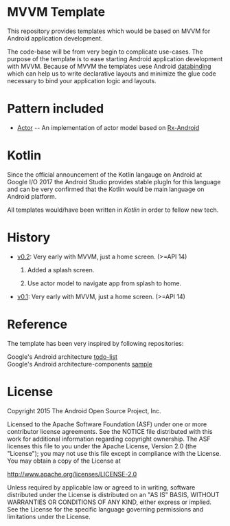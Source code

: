 # MVVM Template

This repository provides templates which would be based on MVVM for Android application development.

The code-base will be from very begin to complicate use-cases. The purpose of the template is to ease starting Android application development with MVVM. Because of MVVM the templates uese Android [databinding](https://developer.android.com/topic/libraries/data-binding/index.html) which can help us to write declarative layouts and minimize the glue code necessary to bind your application logic and layouts. 

# Pattern included

- [Actor](http://www.brianstorti.com/the-actor-model/?utm_source=android-arsenal.com&utm_medium=referral&utm_campaign=6127)
-- An implementation of actor model based on [Rx-Android](https://github.com/ReactiveX/RxAndroid)

# Kotlin

Since the official announcement of the Kotlin langauge on Android at Google I/O 2017 the Android Studio provides stable plugIn for this language and can be very confirmed that the Kotlin would be main language on Android platform. 

All templates would/have been written in *Kotlin* in order to fellow new tech.

# History

- [v0.2](https://github.com/XinyueZ/mvvm-template/tree/feature/v0.2/splash-actor-imported): Very early with MVVM, just a home screen. (>=API 14)

  1. Added a splash screen.

  2. Use actor model to navigate app from splash to home.

- [v0.1](https://github.com/XinyueZ/mvvm-template/tree/feature/v0.1/very-early-code-base): Very early with MVVM, just a home screen. (>=API 14)

# Reference

The template has been very inspired by following repositories:

Google's Android architecture  [todo-list](https://github.com/googlesamples/android-architecture)  
Google's Android architecture-components [sample](https://github.com/googlesamples/android-architecture-components)


# License

Copyright 2015 The Android Open Source Project, Inc.

Licensed to the Apache Software Foundation (ASF) under one or more contributor license agreements. See the NOTICE file distributed with this work for additional information regarding copyright ownership. The ASF licenses this file to you under the Apache License, Version 2.0 (the "License"); you may not use this file except in compliance with the License. You may obtain a copy of the License at

http://www.apache.org/licenses/LICENSE-2.0

Unless required by applicable law or agreed to in writing, software distributed under the License is distributed on an "AS IS" BASIS, WITHOUT WARRANTIES OR CONDITIONS OF ANY KIND, either express or implied. See the License for the specific language governing permissions and limitations under the License.
